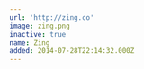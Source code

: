 ```yaml
---
url: 'http://zing.co'
image: zing.png
inactive: true
name: Zing
added: 2014-07-28T22:14:32.000Z
---
```

